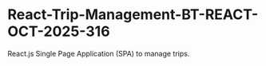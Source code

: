 # React-Trip-Management-BT-REACT-OCT-2025-316
React.js Single Page Application (SPA) to manage trips.
